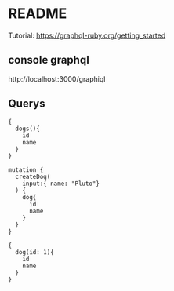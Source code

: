 # README


Tutorial: https://graphql-ruby.org/getting_started

## console graphql

http://localhost:3000/graphiql


## Querys


```
{
  dogs(){
    id
    name
  }
}
```


```
mutation {
  createDog(
    input:{ name: "Pluto"}
  ) {
    dog{
      id
      name
    }
  }
}
```

```
{
  dog(id: 1){
    id
    name
  }
}
```

